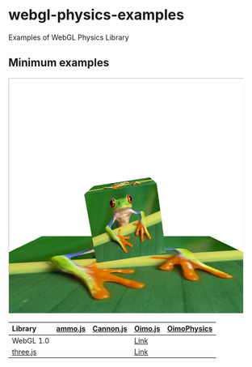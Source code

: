 # webgl-physics-examples
Examples of WebGL Physics Library 


## Minimum examples

![](assets/screenshot/minimum.png)

|Library                                                      |[ammo.js](https://github.com/kripken/ammo.js/)               |[Cannon.js](https://github.com/schteppe/cannon.js)           |[Oimo.js](https://github.com/lo-th/Oimo.js/)                                        |[OimoPhysics](https://github.com/saharan/OimoPhysics)        |
|:------------------------------------------------------------|:------------------------------------------------------------|:------------------------------------------------------------|:-----------------------------------------------------------------------------------|:------------------------------------------------------------|
|WebGL 1.0                                                    |                                                             |                                                             |[Link](https://cx20.github.io/webgl-physics-examples/examples/webgl1/oimo/minimum/) |                                                             |
|[three.js](https://github.com/mrdoob/three.js/)              |                                                             |                                                             |[Link](https://cx20.github.io/webgl-physics-examples/examples/threejs/oimo/minimum/)|                                                             |
